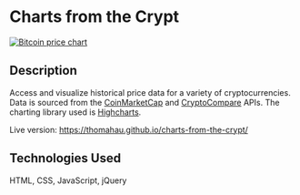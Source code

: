 # Charts from the Crypt

[![Bitcoin price chart](https://s14.postimg.cc/skn7oxwgh/charts-from-the-crypt-screenshot.jpg 'Bitcoin price chart')](https://thomahau.github.io/charts-from-the-crypt/)

## Description

Access and visualize historical price data for a variety of cryptocurrencies. Data is sourced from the [CoinMarketCap](https://coinmarketcap.com/api/) and [CryptoCompare](https://min-api.cryptocompare.com/) APIs. The charting library used is [Highcharts](https://www.highcharts.com/).

Live version: https://thomahau.github.io/charts-from-the-crypt/

## Technologies Used

HTML, CSS, JavaScript, jQuery
